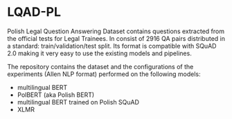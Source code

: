 # LQAD-PL

Polish Legal Question Answering Dataset contains questions extracted from the official tests for Legal Trainees.
In consist of 2916 QA pairs distributed in a standard: train/validation/test split. Its format is compatible with SQuAD
2.0 making it very easy to use the existing models and pipelines.

The repository contains the dataset and the configurations of the experiments (Allen NLP format) performed on the following models:
* multilingual BERT
* PolBERT (aka Polish BERT)
* multilingual BERT trained on Polish SQuAD
* XLMR
